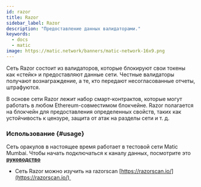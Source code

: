 ```yaml
---
id: razor
title: Razor
sidebar_label: Razor
description: "Предоставление данных валидаторами."
keywords:
  - docs
  - matic
image: https://matic.network/banners/matic-network-16x9.png
---
```

Сеть Razor состоит из валидаторов, которые блокируют свои токены  как «стейк» и предоставляют данные сети. Честные валидаторы получают вознаграждение, а те, кто передают несогласованные отчеты, штрафуются.

В основе сети Razor лежит набор смарт-контрактов, которые могут работать в любом Ethereum-совместимом блокчейне. Razor полагается на блокчейн для предоставления определенных свойств, таких как устойчивость к цензуре, защита от атак на разделы сети и т. д.

### Использование {#usage}

Сеть оракулов в настоящее время работает в тестовой сети Matic Mumbai. Чтобы начать подключаться к каналу данных, посмотрите это **[руководство](https://docs.razor.network/)**

- Сеть Razor можно изучить на razorscan [https://razorscan.io/](https://razorscan.io/) 


